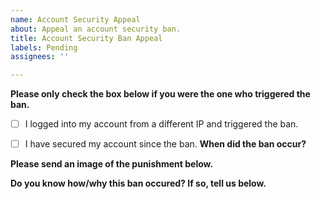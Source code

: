 ```yaml
---
name: Account Security Appeal
about: Appeal an account security ban.
title: Account Security Ban Appeal
labels: Pending
assignees: ''

---
```


**Please only check the box below if you were the one who triggered the ban.**
- [ ] I logged into my account from a different IP and triggered the ban.

- [ ] I have secured my account since the ban.
**When did the ban occur?**


**Please send an image of the punishment below.**


**Do you know how/why this ban occured? If so, tell us below.**
